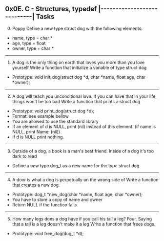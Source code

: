 0x0E. C - Structures, typedef
|----------------------------|
Tasks
-----------------------------------------------------------------------------
0. Poppy
Define a new type struct dog with the following elements:

- name, type = char *
- age, type = float
- owner, type = char *
-----------------------------------------------------------------------------
1. A dog is the only thing on earth that loves you more than you love yourself
Write a function that initialize a variable of type struct dog
- Prototype: void init_dog(struct dog *d, char *name, float age, char *owner);
-----------------------------------------------------------------------------
2. A dog will teach you unconditional love. If you can have that in your life, things won't be too bad
Write a function that prints a struct dog
- Prototype: void print_dog(struct dog *d);
- Format: see example bellow
- You are allowed to use the standard library
- If an element of d is NULL, print (nil) instead of this element. (if name is NULL, print Name: (nil))
- If d is NULL print nothing.
-----------------------------------------------------------------------------
3. Outside of a dog, a book is a man's best friend. Inside of a dog it's too dark to read
- Define a new type dog_t as a new name for the type struct dog
-----------------------------------------------------------------------------
4. A door is what a dog is perpetually on the wrong side of
Write a function that creates a new dog.
- Prototype: dog_t *new_dog(char *name, float age, char *owner);
- You have to store a copy of name and owner
- Return NULL if the function fails
-----------------------------------------------------------------------------
5. How many legs does a dog have if you call his tail a leg? Four. Saying that a tail is a leg doesn't make it a leg
Write a function that frees dogs.
- Prototype: void free_dog(dog_t *d);
